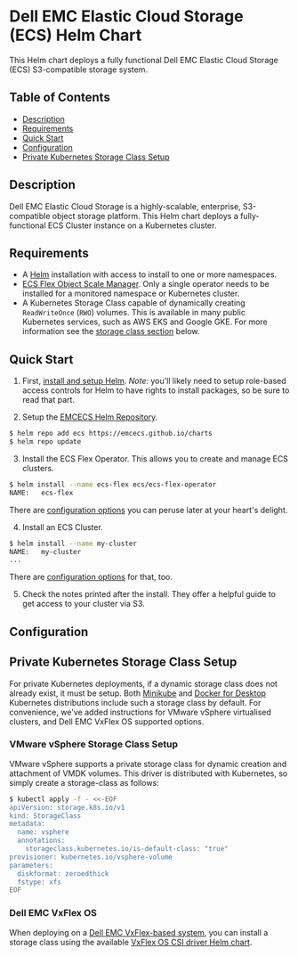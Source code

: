 # Dell EMC Elastic Cloud Storage (ECS) Helm Chart

This Helm chart deploys a fully functional Dell EMC Elastic Cloud Storage (ECS) S3-compatible storage system.

## Table of Contents
* [Description](#description)
* [Requirements](#requirements)
* [Quick Start](#quick-start)
* [Configuration](#configuration)
* [Private Kubernetes Storage Class Setup](#sc-setup)

## Description

Dell EMC Elastic Cloud Storage is a highly-scalable, enterprise, S3-compatible object storage platform. This Helm chart deploys a fully-functional ECS Cluster instance on a Kubernetes cluster.

## Requirements

* A [Helm](https://helm.sh) installation with access to install to one or more namespaces.
* [ECS Flex Object Scale Manager](https://github.com/EMCECS/charts/tree/master/ecs-flex-operator). Only a single operator needs to be installed for a monitored namespace or Kubernetes cluster.
* A Kubernetes Storage Class capable of dynamically creating `ReadWriteOnce` (`RWO`) volumes. This is available in many public Kubernetes services, such as AWS EKS and Google GKE. For more information see the [storage class section](#sc-setup) below.

## Quick Start

1. First, [install and setup Helm](https://docs.helm.sh/using_helm/#quickstart).  *_Note:_* you'll likely need to setup role-based access controls for Helm to have rights to install packages, so be sure to read that part.

2. Setup the [EMCECS Helm Repository](https://github.com/EMCECS/charts).

```bash
$ helm repo add ecs https://emcecs.github.io/charts
$ helm repo update
```

3. Install the ECS Flex Operator. This allows you to create and manage ECS clusters.

```bash
$ helm install --name ecs-flex ecs/ecs-flex-operator
NAME:   ecs-flex
```

There are [configuration options](../ecs-flex-operator#configuration) you can peruse later at your heart's delight.

4. Install an ECS Cluster.

```bash
$ helm install --name my-cluster
NAME:   my-cluster
...
```

There are [configuration options](#configuration) for that, too.

5. Check the notes printed after the install. They offer a helpful guide to get access to your cluster via S3.

## Configuration



## <a name="sc-setup"></a>Private Kubernetes Storage Class Setup

For private Kubernetes deployments, if a dynamic storage class does not already exist, it must be setup. Both [Minikube](https://kubernetes.io/docs/setup/minikube/) and [Docker for Desktop](https://www.docker.com/products/docker-desktop) Kubernetes distributions include such a storage class by default. For convenience, we've added instructions for VMware vSphere virtualised clusters, and Dell EMC VxFlex OS supported options.

### VMware vSphere Storage Class Setup

VMware vSphere supports a private storage class for dynamic creation and attachment of VMDK volumes. This driver is distributed with Kubernetes, so simply create a storage-class as follows:

```bash
$ kubectl apply -f - <<-EOF
apiVersion: storage.k8s.io/v1
kind: StorageClass
metadata:
  name: vsphere
  annotations:
    storageclass.kubernetes.io/is-default-class: "true"
provisioner: kubernetes.io/vsphere-volume
parameters:
  diskformat: zeroedthick
  fstype: xfs
EOF
```

### Dell EMC VxFlex OS

When deploying on a [Dell EMC VxFlex-based system](https://www.dellemc.com/en-us/solutions/software-defined/vxflex-ready-nodes.htm), you can install a storage class using the available [VxFlex OS CSI driver Helm chart](https://github.com/VxFlex-OS/charts).
